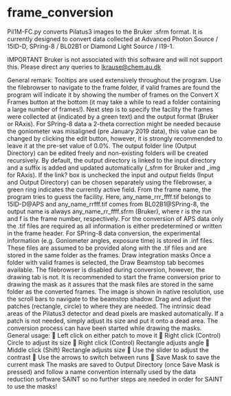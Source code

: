 # frame_conversion
Pil1M-FC.py converts Pilatus3 images to the Bruker .sfrm format. It is currently designed to convert data collected at Advanced Photon Source / 15ID-D, SPring-8 / BL02B1 or Diamond Light Source / I19-1.

IMPORTANT
Bruker is not associated with this software and will not support this. Please direct any queries to lkrause@chem.au.dk

General remark: Tooltips are used extensively throughout the program.
Use the filebrowser to navigate to the frame folder, if valid frames are found the program will indicate it by showing the number of frames on the Convert X Frames button at the bottom (it may take a while to read a folder containing a large number of frames!). Next step is to specify the facility the frames were collected at (indicated by a green text) and the output format (Bruker or RAxis). For SPring-8 data a 2-theta correction might be needed because the goniometer was misaligned (pre January 2019 data), this value can be changed by clicking the edit button, however, it is strongly recommended to leave it at the pre-set value of 0.0%. The output folder line (Output Directory) can be edited freely and non-existing folders will be created recursively. By default, the output directory is linked to the input directory and a suffix is added and updated automatically (_sfrm for Bruker and _img for RAxis). If the link? box is unchecked the input and output fields (Input and Output Directory) can be chosen separately using the filebrowser, a green ring indicates the currently active field. From the frame name, the program tries to guess the facility. Here, any_name_rrr_ffff.tif belongs to 15ID-D@APS and any_name_rrfff.tif comes from BL02B1@SPring-8, the output name is always any_name_rr_ffff.sfrm (Bruker), where r is the run and f is the frame number, respectively. For the conversion of APS data only the .tif files are required as all information is either predetermined or written in the frame header. For SPring-8 data conversion, the experimental information (e.g. Goniometer angles, exposure time) is stored in .inf files. These files are assumed to be provided along with the .tif files and are stored in the same folder as the frames.
Draw integration masks
Once a folder with valid frames is selected, the Draw Beamstop tab becomes available. The filebrowser is disabled during conversion, however, the drawing tab is not. It is recommended to start the frame conversion prior to drawing the mask as it assures that the mask files are stored in the same folder as the converted frames. The image is shown in native resolution, use the scroll bars to navigate to the beamstop shadow. Drag and adjust the patches (rectangle, circle) to where they are needed. The intrinsic dead areas of the Pilatus3 detector and dead pixels are masked automatically. If a patch is not needed, simply adjust its size and put it onto a dead area. The conversion process can have been started while drawing the masks. General usage:
 Left click on either patch to move it
 Right click (Control) Circle to adjust its size
 Right click (Control) Rectangle adjusts angle
 Middle click (Shift) Rectangle adjusts size
 Use the slider to adjust the contrast
 Use the arrows to switch between runs
 Save Mask to save the current mask
The masks are saved to Output Directory (once Save Mask is pressed) and follow a name convention internally used by the data reduction software SAINT so no further steps are needed in order for SAINT to use the masks!
